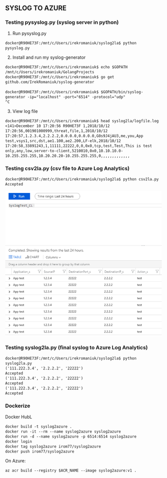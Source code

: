 ## SYSLOG TO AZURE

### Testing pysyslog.py (syslog server in python)

1) Run pysyslog.py

```
docker@R90HE73F:/mnt/c/Users/irekromaniuk/syslog2la$ python pysyslog.py

```

2) Install and run my syslog-generator

```
docker@R90HE73F:/mnt/c/Users/irekromaniuk$ echo $GOPATH
/mnt/c/Users/irekromaniuk/GolangProjects
docker@R90HE73F:/mnt/c/Users/irekromaniuk$ go get github.com/IrekRomaniuk/syslog-generator

docker@R90HE73F:/mnt/c/Users/irekromaniuk$ $GOPATH/bin/syslog-generator -ip="localhost" -port="6514" -protocol="udp"
^C
```

3) View log file

```
docker@R90HE73F:/mnt/c/Users/irekromaniuk$ head syslog2la/logfile.log
<141>December 10 17:20:56 R90HE73F 1,2018/10/12 17:20:56,001901000999,threat,file,1,2018/10/12 17:20:57,1.2.3.4,2.2.2.2,0.0.0.0,0.0.0.0,G0s9J4jAU3,me,you,App test,vsys1,src,dst,ae1.100,ae2.200,LF-elk,2018/10/12 17:20:58,33891243,1,11111,22222,0,0,0x0,tcp,test,Test,This is test only,any,low,server-to-client,5210010,0x0,10.10.10.0-10.255.255.255,10.20.20.20-10.255.255.255,0,,,,,,,,,,,,,
```

### Testing csv2la.py (csv file to Azure Log Analytics)

```
docker@R90HE73F:/mnt/c/Users/irekromaniuk/syslog2la$ python csv2la.py
Accepted
```
![Logs](la.PNG)

### Testing syslog2la.py (final syslog to Azure Log Analytics)

```
docker@R90HE73F:/mnt/c/Users/irekromaniuk/syslog2la$ python syslog2la.py
('111.222.3.4', '2.2.2.2', '22222')
Accepted
('111.222.3.4', '2.2.2.2', '22222')
Accepted
('111.222.3.4', '2.2.2.2', '22222')
Accepted
```

### Dockerize

Docker HubL

```
docker build -t syslog2azure .
docker run -it --rm --name syslog2azure syslog2azure
docker run -d --name syslog2azure -p 6514:6514 syslog2azure
docker login
docker tag syslog2azure irom77/syslog2azure
docker push irom77/syslog2azure
```

On Azure:

```
az acr build --registry $ACR_NAME --image syslog2azure:v1 .
```
